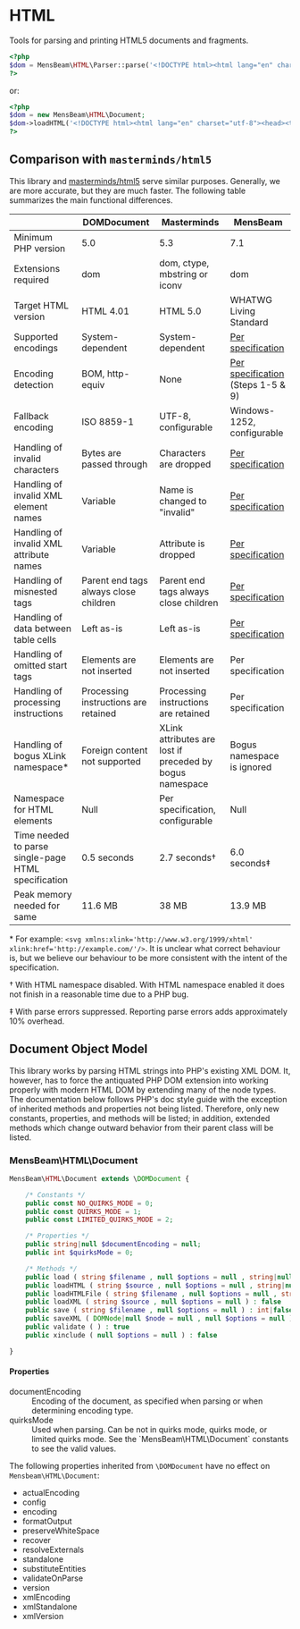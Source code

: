 # HTML #

Tools for parsing and printing HTML5 documents and fragments.

```php
<?php
$dom = MensBeam\HTML\Parser::parse('<!DOCTYPE html><html lang="en" charset="utf-8"><head><title>Ook!</title></head><body><h1>Ook!</h1><p>Ook-ook? Oooook. Ook ook oook ook oooooook ook ooook ook.</p><p>Eek!</p></body></html>');
?>
```

or:

```php
<?php
$dom = new MensBeam\HTML\Document;
$dom->loadHTML('<!DOCTYPE html><html lang="en" charset="utf-8"><head><title>Ook!</title></head><body><h1>Ook!</h1><p>Ook-ook? Oooook. Ook ook oook ook oooooook ook ooook ook.</p><p>Eek!</p></body></html>');
?>
```

## Comparison with `masterminds/html5` ##

This library and [masterminds/html5](https://packagist.org/packages/masterminds/html5) serve similar purposes. Generally, we are more accurate, but they are much faster. The following table summarizes the main functional differences.

|                                                     | DOMDocument                           | Masterminds                                              | MensBeam                               |
|-----------------------------------------------------|---------------------------------------|----------------------------------------------------------|----------------------------------------|
| Minimum PHP version                                 | 5.0                                   | 5.3                                                      | 7.1                                    |
| Extensions required                                 | dom                                   | dom, ctype, mbstring or iconv                            | dom                                    |
| Target HTML version                                 | HTML 4.01                             | HTML 5.0                                                 | WHATWG Living Standard                 |
| Supported encodings                                 | System-dependent                      | System-dependent                                         | [Per specification](https://html.spec.whatwg.org/multipage/parsing.html#character-encodings) |
| Encoding detection                                  | BOM, http-equiv                       | None                                                     | [Per specification](https://html.spec.whatwg.org/multipage/parsing.html#determining-the-character-encoding) (Steps 1-5 & 9) |
| Fallback encoding                                   | ISO 8859-1                            | UTF-8, configurable                                      | Windows-1252, configurable             |
| Handling of invalid characters                      | Bytes are passed through              | Characters are dropped                                   | [Per specification](https://encoding.spec.whatwg.org/#concept-encoding-process) |
| Handling of invalid XML element names               | Variable                              | Name is changed to "invalid"                             | [Per specification](https://html.spec.whatwg.org/multipage/parsing.html#coercing-an-html-dom-into-an-infoset) |
| Handling of invalid XML attribute names             | Variable                              | Attribute is dropped                                     | [Per specification](https://html.spec.whatwg.org/multipage/parsing.html#coercing-an-html-dom-into-an-infoset) |
| Handling of misnested tags                          | Parent end tags always close children | Parent end tags always close children                    | [Per specification](https://html.spec.whatwg.org/multipage/parsing.html#an-introduction-to-error-handling-and-strange-cases-in-the-parser) |
| Handling of data between table cells                | Left as-is                            | Left as-is                                               | [Per specification](https://html.spec.whatwg.org/multipage/parsing.html#an-introduction-to-error-handling-and-strange-cases-in-the-parser) |
| Handling of omitted start tags                      | Elements are not inserted             | Elements are not inserted                                | Per specification                      |
| Handling of processing instructions                 | Processing instructions are retained  | Processing instructions are retained                     | Per specification                      |
| Handling of bogus XLink namespace\*                 | Foreign content not supported         | XLink attributes are lost if preceded by bogus namespace | Bogus namespace is ignored             |
| Namespace for HTML elements                         | Null                                  | Per specification, configurable                          | Null                                   |
| Time needed to parse single-page HTML specification | 0.5 seconds                           | 2.7 seconds†                                             | 6.0 seconds‡                           |
| Peak memory needed for same                         | 11.6 MB                               | 38 MB                                                    | 13.9 MB                                |

\* For example: `<svg xmlns:xlink='http://www.w3.org/1999/xhtml' xlink:href='http://example.com/'/>`. It is unclear what correct behaviour is, but we believe our behaviour to be more consistent with the intent of the specification.

† With HTML namespace disabled. With HTML namespace enabled it does not finish in a reasonable time due to a PHP bug.

‡ With parse errors suppressed. Reporting parse errors adds approximately 10% overhead.

## Document Object Model ##

This library works by parsing HTML strings into PHP's existing XML DOM. It, however, has to force the antiquated PHP DOM extension into working properly with modern HTML DOM by extending many of the node types. The documentation below follows PHP's doc style guide with the exception of inherited methods and properties not being listed. Therefore, only new constants, properties, and methods will be listed; in addition, extended methods which change outward behavior from their parent class will be listed.

### MensBeam\\HTML\\Document ###

```php
MensBeam\HTML\Document extends \DOMDocument {

    /* Constants */
    public const NO_QUIRKS_MODE = 0;
    public const QUIRKS_MODE = 1;
    public const LIMITED_QUIRKS_MODE = 2;

    /* Properties */
    public string|null $documentEncoding = null;
    public int $quirksMode = 0;

    /* Methods */
    public load ( string $filename , null $options = null , string|null $encodingOrContentType = null ) : bool
    public loadHTML ( string $source , null $options = null , string|null $encodingOrContentType = null ) : bool
    public loadHTMLFile ( string $filename , null $options = null , string|null $encodingOrContentType = null ) : bool
    public loadXML ( string $source , null $options = null ) : false
    public save ( string $filename , null $options = null ) : int|false
    public saveXML ( DOMNode|null $node = null , null $options = null ) : false
    public validate ( ) : true
    public xinclude ( null $options = null ) : false

}
```

#### Properties ####

<dl>
 <dt>documentEncoding</dt>
 <dd>Encoding of the document, as specified when parsing or when determining encoding type.</dd>
 <dt>quirksMode</dt>
 <dd>Used when parsing. Can be not in quirks mode, quirks mode, or limited quirks mode. See the `MensBeam\HTML\Document` constants to see the valid values.</dd>
</dl>

The following properties inherited from `\DOMDocument` have no effect on `Mensbeam\HTML\Document`:

* actualEncoding
* config
* encoding
* formatOutput
* preserveWhiteSpace
* recover
* resolveExternals
* standalone
* substituteEntities
* validateOnParse
* version
* xmlEncoding
* xmlStandalone
* xmlVersion